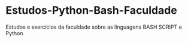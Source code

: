 # Estudos-Python-Bash-Faculdade
Estudos e exercícios da faculdade sobre as linguagens BASH SCRIPT e Python
